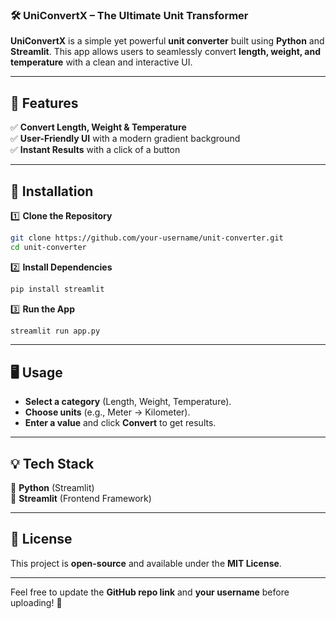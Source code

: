 ### 🛠️ UniConvertX – The Ultimate Unit Transformer  

**UniConvertX** is a simple yet powerful **unit converter** built using **Python** and **Streamlit**. This app allows users to seamlessly convert **length, weight, and temperature** with a clean and interactive UI.  

---

## 🚀 Features  
✅ **Convert Length, Weight & Temperature**  
✅ **User-Friendly UI** with a modern gradient background  
✅ **Instant Results** with a click of a button  

---

## 📌 Installation  

1️⃣ **Clone the Repository**  
```bash
git clone https://github.com/your-username/unit-converter.git  
cd unit-converter  
```
  
2️⃣ **Install Dependencies**  
```bash
pip install streamlit  
```

3️⃣ **Run the App**  
```bash
streamlit run app.py  
```

---

## 🖥️ Usage  
- **Select a category** (Length, Weight, Temperature).  
- **Choose units** (e.g., Meter → Kilometer).  
- **Enter a value** and click **Convert** to get results.  

---

## 💡 Tech Stack  
🔹 **Python** (Streamlit)  
🔹 **Streamlit** (Frontend Framework)  

---

## 📜 License  
This project is **open-source** and available under the **MIT License**.  

---

Feel free to update the **GitHub repo link** and **your username** before uploading! 🚀
